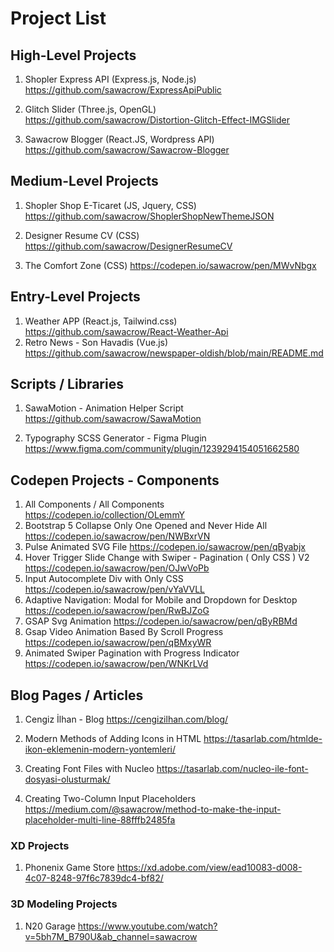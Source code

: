 # Project List


## High-Level Projects

1) Shopler Express API (Express.js, Node.js)
https://github.com/sawacrow/ExpressApiPublic

2) Glitch Slider (Three.js, OpenGL)
https://github.com/sawacrow/Distortion-Glitch-Effect-IMGSlider

3) Sawacrow Blogger (React.JS, Wordpress API)
https://github.com/sawacrow/Sawacrow-Blogger

## Medium-Level Projects

1) Shopler Shop E-Ticaret (JS, Jquery, CSS)
https://github.com/sawacrow/ShoplerShopNewThemeJSON

2) Designer Resume CV (CSS)
https://github.com/sawacrow/DesignerResumeCV

3) The Comfort Zone (CSS)
https://codepen.io/sawacrow/pen/MWvNbgx



## Entry-Level Projects

1) Weather APP (React.js, Tailwind.css)
https://github.com/sawacrow/React-Weather-Api
2) Retro News - Son Havadis (Vue.js)
https://github.com/sawacrow/newspaper-oldish/blob/main/README.md

## Scripts / Libraries

1) SawaMotion - Animation Helper Script
https://github.com/sawacrow/SawaMotion

2) Typography SCSS Generator - Figma Plugin
https://www.figma.com/community/plugin/1239294154051662580

## Codepen Projects - Components

1) All Components / All Components
https://codepen.io/collection/OLemmY
2) Bootstrap 5 Collapse Only One Opened and Never Hide All
https://codepen.io/sawacrow/pen/NWBxrVN
3) Pulse Animated SVG File
https://codepen.io/sawacrow/pen/qByabjx
4) Hover Trigger Slide Change with Swiper  - Pagination ( Only CSS ) V2
https://codepen.io/sawacrow/pen/OJwVoPb
5) Input Autocomplete Div with Only CSS
https://codepen.io/sawacrow/pen/vYaVVLL
6) Adaptive Navigation: Modal  for Mobile  and  Dropdown for Desktop
https://codepen.io/sawacrow/pen/RwBJZoG
7) GSAP Svg Animation
https://codepen.io/sawacrow/pen/qByRBMd
8) Gsap Video Animation Based By Scroll Progress
https://codepen.io/sawacrow/pen/qBMxyWR
9) Animated Swiper Pagination with Progress Indicator
https://codepen.io/sawacrow/pen/WNKrLVd

## Blog Pages / Articles

1) Cengiz İlhan - Blog
https://cengizilhan.com/blog/

2) Modern Methods of Adding Icons in HTML
https://tasarlab.com/htmlde-ikon-eklemenin-modern-yontemleri/

3) Creating Font Files with Nucleo
https://tasarlab.com/nucleo-ile-font-dosyasi-olusturmak/

4) Creating Two-Column Input Placeholders
https://medium.com/@sawacrow/method-to-make-the-input-placeholder-multi-line-88fffb2485fa

### XD Projects
1) Phonenix Game Store https://xd.adobe.com/view/ead10083-d008-4c07-8248-97f6c7839dc4-bf82/

### 3D Modeling Projects
1) N20 Garage https://www.youtube.com/watch?v=5bh7M_B790U&ab_channel=sawacrow

